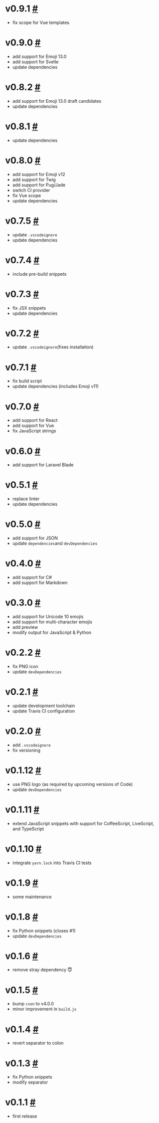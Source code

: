 # v0.9.1 [#](https://github.com/idleberg/vscode-emoji-code/releases/tag/v0.9.1)

- fix scope for Vue templates

# v0.9.0 [#](https://github.com/idleberg/vscode-emoji-code/releases/tag/v0.9.0)

- add support for Emoji 13.0
- add support for Svelte
- update dependencies

# v0.8.2 [#](https://github.com/idleberg/vscode-emoji-code/releases/tag/v0.8.2)

- add support for Emoji 13.0 draft candidates
- update dependencies

# v0.8.1 [#](https://github.com/idleberg/vscode-emoji-code/releases/tag/v0.8.1)

- update dependencies

# v0.8.0 [#](https://github.com/idleberg/vscode-emoji-code/releases/tag/v0.8.0)

- add support for Emoji v12
- add support for Twig
- add support for Pug/Jade
- switch CI provider
- fix Vue scope
- update dependencies

# v0.7.5 [#](https://github.com/idleberg/vscode-emoji-code/releases/tag/v0.7.5)

- update `.vscodeignore`
- update dependencies

# v0.7.4 [#](https://github.com/idleberg/vscode-emoji-code/releases/tag/v0.7.4)

- include pre-build snippets

# v0.7.3 [#](https://github.com/idleberg/vscode-emoji-code/releases/tag/v0.7.3)

- fix JSX snippets
- update dependencies

# v0.7.2 [#](https://github.com/idleberg/vscode-emoji-code/releases/tag/v0.7.2)

- update `.vscodeignore`(fixes installation)

# v0.7.1 [#](https://github.com/idleberg/vscode-emoji-code/releases/tag/v0.7.1)

- fix build script
- update dependencies (includes Emoji v11)

# v0.7.0 [#](https://github.com/idleberg/vscode-emoji-code/releases/tag/0.7.0)

- add support for React
- add support for Vue
- fix JavaScript strings

# v0.6.0 [#](https://github.com/idleberg/vscode-emoji-code/releases/tag/0.6.0)

- add support for Laravel Blade

# v0.5.1 [#](https://github.com/idleberg/vscode-emoji-code/releases/tag/0.5.1)

- replace linter
- update dependencies

# v0.5.0 [#](https://github.com/idleberg/vscode-emoji-code/releases/tag/0.5.0)

- add support for JSON
- update `dependencies`and `devDependencies`

# v0.4.0 [#](https://github.com/idleberg/vscode-emoji-code/releases/tag/0.4.0)

- add support for C#
- add support for Markdown

# v0.3.0 [#](https://github.com/idleberg/vscode-emoji-code/releases/tag/0.3.0)

- add support for Unicode 10 emojis
- add support for multi-character emojis
- add preview
- modify output for JavaScript & Python

# v0.2.2 [#](https://github.com/idleberg/vscode-emoji-code/releases/tag/0.2.2)

- fix PNG icon
- update `devDependencies`

# v0.2.1 [#](https://github.com/idleberg/vscode-emoji-code/releases/tag/0.2.1)

- update development toolchain
- update Travis CI configuration

# v0.2.0 [#](https://github.com/idleberg/vscode-emoji-code/releases/tag/0.2.0)

- add `.vscodeignore`
- fix versioning

# v0.1.12 [#](https://github.com/idleberg/vscode-emoji-code/releases/tag/0.1.12)

- use PNG logo (as required by upcoming versions of Code)
- update `devDependencies`

# v0.1.11 [#](https://github.com/idleberg/vscode-emoji-code/releases/tag/0.1.11)

- extend JavaScript snippets with support for CoffeeScript, LiveScript, and TypeScript

# v0.1.10 [#](https://github.com/idleberg/vscode-emoji-code/releases/tag/0.1.10)

- integrate `yarn.lock` into Travis CI tests

# v0.1.9 [#](https://github.com/idleberg/vscode-emoji-code/releases/tag/0.1.9)

- some maintenance

# v0.1.8 [#](https://github.com/idleberg/vscode-emoji-code/releases/tag/0.1.8)

- fix Python snippets (closes #1)
- update `devDependencies`

# v0.1.6 [#](https://github.com/idleberg/vscode-emoji-code/releases/tag/0.1.6)

- remove stray dependency 😇

# v0.1.5 [#](https://github.com/idleberg/vscode-emoji-code/releases/tag/0.1.5)

- bump `cson` to v4.0.0
- minor improvement in `build.js`

# v0.1.4 [#](https://github.com/idleberg/vscode-emoji-code/releases/tag/0.1.4)

- revert separator to colon

# v0.1.3 [#](https://github.com/idleberg/vscode-emoji-code/releases/tag/0.1.3)

- fix Python snippets
- modify separator

# v0.1.1 [#](https://github.com/idleberg/vscode-emoji-code/releases/tag/0.1.1)

- first release

